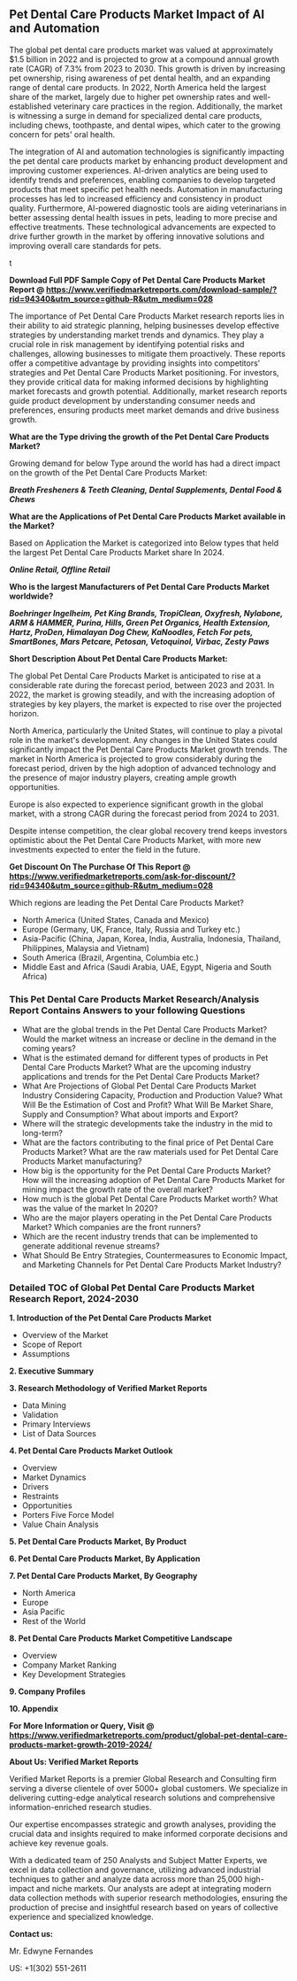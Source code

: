 <h2>Pet Dental Care Products Market Impact of AI and Automation</h2><p>The global pet dental care products market was valued at approximately $1.5 billion in 2022 and is projected to grow at a compound annual growth rate (CAGR) of 7.3% from 2023 to 2030. This growth is driven by increasing pet ownership, rising awareness of pet dental health, and an expanding range of dental care products. In 2022, North America held the largest share of the market, largely due to higher pet ownership rates and well-established veterinary care practices in the region. Additionally, the market is witnessing a surge in demand for specialized dental care products, including chews, toothpaste, and dental wipes, which cater to the growing concern for pets' oral health.</p><p>The integration of AI and automation technologies is significantly impacting the pet dental care products market by enhancing product development and improving customer experiences. AI-driven analytics are being used to identify trends and preferences, enabling companies to develop targeted products that meet specific pet health needs. Automation in manufacturing processes has led to increased efficiency and consistency in product quality. Furthermore, AI-powered diagnostic tools are aiding veterinarians in better assessing dental health issues in pets, leading to more precise and effective treatments. These technological advancements are expected to drive further growth in the market by offering innovative solutions and improving overall care standards for pets.</p>t</p><p id="" class=""><strong>Download Full PDF Sample Copy of Pet Dental Care Products Market Report @ <a href="https://www.verifiedmarketreports.com/download-sample/?rid=94340&utm_source=github-R&utm_medium=028" target="_blank">https://www.verifiedmarketreports.com/download-sample/?rid=94340&utm_source=github-R&utm_medium=028</a></strong></p><p>The importance of&nbsp;Pet Dental Care Products Market research reports lies in their ability to aid strategic planning, helping businesses develop effective strategies by understanding market trends and dynamics. They play a crucial role in risk management by identifying potential risks and challenges, allowing businesses to mitigate them proactively. These reports offer a competitive advantage by providing insights into competitors' strategies and Pet Dental Care Products Market positioning. For investors, they provide critical data for making informed decisions by highlighting market forecasts and growth potential. Additionally, market research reports guide product development by understanding consumer needs and preferences, ensuring products meet market demands and drive business growth.</p><p><strong>What are the&nbsp;Type driving the growth of the Pet Dental Care Products Market?</strong></p><p id="" class="">Growing demand for below Type around the world has had a direct impact on the growth of the Pet Dental Care Products Market:</p><em><strong>Breath Fresheners & Teeth Cleaning, Dental Supplements, Dental Food & Chews</strong></em></p><strong>What are the&nbsp;Applications&nbsp;of Pet Dental Care Products Market available in the Market?</strong></p><p id="" class="">Based on Application the Market is categorized into Below types that held the largest Pet Dental Care Products Market share In 2024.</p><em><strong>Online Retail, Offline Retail</strong></em></p><strong>Who is the largest Manufacturers of Pet Dental Care Products Market worldwide?</strong></p><p><em><strong>Boehringer Ingelheim, Pet King Brands, TropiClean, Oxyfresh, Nylabone, ARM & HAMMER, Purina, Hills, Green Pet Organics, Health Extension, Hartz, ProDen, Himalayan Dog Chew, KaNoodles, Fetch For pets, SmartBones, Mars Petcare, Petosan, Vetoquinol, Virbac, Zesty Paws</strong></em></p><p id="" class=""><strong>Short Description About Pet Dental Care Products Market:</strong></p><p>The global Pet Dental Care Products Market is anticipated to rise at a considerable rate during the forecast period, between 2023 and 2031. In 2022, the market is growing steadily, and with the increasing adoption of strategies by key players, the market is expected to rise over the projected horizon.</p><p>North America, particularly the United States, will continue to play a pivotal role in the market's development. Any changes in the United States could significantly impact the Pet Dental Care Products Market growth trends. The market in North America is projected to grow considerably during the forecast period, driven by the high adoption of advanced technology and the presence of major industry players, creating ample growth opportunities.</p><p>Europe is also expected to experience significant growth in the global market, with a strong CAGR during the forecast period from 2024 to 2031.</p><p>Despite intense competition, the clear global recovery trend keeps investors optimistic about the Pet Dental Care Products Market, with more new investments expected to enter the field in the future.</p><p id="" class=""><strong>Get Discount On The Purchase Of This Report @ <a href="https://www.verifiedmarketreports.com/ask-for-discount/?rid=94340&utm_source=github-R&utm_medium=028" target="_blank">https://www.verifiedmarketreports.com/ask-for-discount/?rid=94340&utm_source=github-R&utm_medium=028</a></strong></p>Which regions are leading the Pet Dental Care Products Market?</p><ul><li>North America (United States, Canada and Mexico)</li><li>Europe (Germany, UK, France, Italy, Russia and Turkey etc.)</li><li>Asia-Pacific (China, Japan, Korea, India, Australia, Indonesia, Thailand, Philippines, Malaysia and Vietnam)</li><li>South America (Brazil, Argentina, Columbia etc.)</li><li>Middle East and Africa (Saudi Arabia, UAE, Egypt, Nigeria and South Africa)</li></ul><h3 id="" class="">This Pet Dental Care Products Market Research/Analysis Report Contains Answers to your following Questions</h3><ul><li>What are the global trends in the Pet Dental Care Products Market? Would the market witness an increase or decline in the demand in the coming years?</li><li>What is the estimated demand for different types of products in Pet Dental Care Products Market? What are the upcoming industry applications and trends for the Pet Dental Care Products Market?</li><li>What Are Projections of Global Pet Dental Care Products Market Industry Considering Capacity, Production and Production Value? What Will Be the Estimation of Cost and Profit? What Will Be Market Share, Supply and Consumption? What about imports and Export?</li><li>Where will the strategic developments take the industry in the mid to long-term?</li><li>What are the factors contributing to the final price of Pet Dental Care Products Market? What are the raw materials used for Pet Dental Care Products Market manufacturing?</li><li>How big is the opportunity for the Pet Dental Care Products Market? How will the increasing adoption of Pet Dental Care Products Market for mining impact the growth rate of the overall market?</li><li>How much is the global Pet Dental Care Products Market worth? What was the value of the market In 2020?</li><li>Who are the major players operating in the Pet Dental Care Products Market? Which companies are the front runners?</li><li>Which are the recent industry trends that can be implemented to generate additional revenue streams?</li><li>What Should Be Entry Strategies, Countermeasures to Economic Impact, and Marketing Channels for Pet Dental Care Products Market Industry?</li></ul><h3 id="" class="">Detailed TOC of Global Pet Dental Care Products Market Research Report, 2024-2030</h3><p id="" class=""><strong>1. Introduction of the Pet Dental Care Products Market</strong></p><ul><li>Overview of the Market</li><li>Scope of Report</li><li>Assumptions</li></ul><p id="" class=""><strong>2. Executive Summary</strong></p><p id="" class=""><strong>3. Research Methodology of Verified Market Reports</strong></p><ul><li>Data Mining</li><li>Validation</li><li>Primary Interviews</li><li>List of Data Sources</li></ul><p id="" class=""><strong>4. Pet Dental Care Products Market Outlook</strong></p><ul><li>Overview</li><li>Market Dynamics</li><li>Drivers</li><li>Restraints</li><li>Opportunities</li><li>Porters Five Force Model</li><li>Value Chain Analysis</li></ul><p id="" class=""><strong>5. Pet Dental Care Products Market, By Product</strong></p><p id="" class=""><strong>6. Pet Dental Care Products Market, By Application</strong></p><p id="" class=""><strong>7. Pet Dental Care Products Market, By Geography</strong></p><ul><li>North America</li><li>Europe</li><li>Asia Pacific</li><li>Rest of the World</li></ul><p id="" class=""><strong>8. Pet Dental Care Products Market Competitive Landscape</strong></p><ul><li>Overview</li><li>Company Market Ranking</li><li>Key Development Strategies</li></ul><p id="" class=""><strong>9. Company Profiles</strong></p><p id="" class=""><strong>10. Appendix</strong></p><p id="" class=""><strong>For More Information or Query, Visit @ <a href="https://www.verifiedmarketreports.com/product/global-pet-dental-care-products-market-growth-2019-2024/" target="_blank">https://www.verifiedmarketreports.com/product/global-pet-dental-care-products-market-growth-2019-2024/</a></strong></p><p id="" class=""><strong>About Us: Verified Market Reports</strong></p><p id="" class="">Verified Market Reports is a premier Global Research and Consulting firm serving a diverse clientele of over 5000+ global customers. We specialize in delivering cutting-edge analytical research solutions and comprehensive information-enriched research studies.</p><p id="" class="">Our expertise encompasses strategic and growth analyses, providing the crucial data and insights required to make informed corporate decisions and achieve key revenue goals.</p><p id="" class="">With a dedicated team of 250 Analysts and Subject Matter Experts, we excel in data collection and governance, utilizing advanced industrial techniques to gather and analyze data across more than 25,000 high-impact and niche markets. Our analysts are adept at integrating modern data collection methods with superior research methodologies, ensuring the production of precise and insightful research based on years of collective experience and specialized knowledge.</p><p id="" class=""><strong>Contact us:</strong></p><p id="" class="">Mr. Edwyne Fernandes</p><p id="" class="">US: +1(302) 551-2611</p>